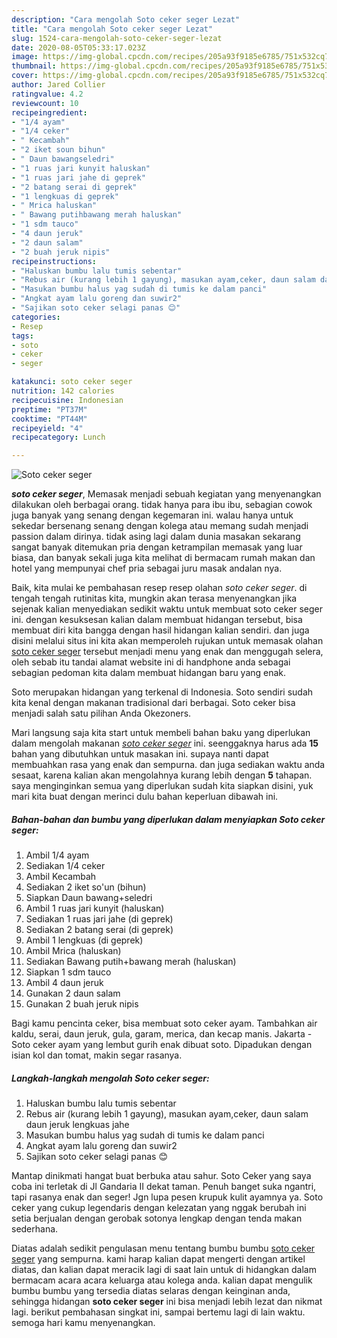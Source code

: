 ```yaml
---
description: "Cara mengolah Soto ceker seger Lezat"
title: "Cara mengolah Soto ceker seger Lezat"
slug: 1524-cara-mengolah-soto-ceker-seger-lezat
date: 2020-08-05T05:33:17.023Z
image: https://img-global.cpcdn.com/recipes/205a93f9185e6785/751x532cq70/soto-ceker-seger-foto-resep-utama.jpg
thumbnail: https://img-global.cpcdn.com/recipes/205a93f9185e6785/751x532cq70/soto-ceker-seger-foto-resep-utama.jpg
cover: https://img-global.cpcdn.com/recipes/205a93f9185e6785/751x532cq70/soto-ceker-seger-foto-resep-utama.jpg
author: Jared Collier
ratingvalue: 4.2
reviewcount: 10
recipeingredient:
- "1/4 ayam"
- "1/4 ceker"
- " Kecambah"
- "2 iket soun bihun"
- " Daun bawangseledri"
- "1 ruas jari kunyit haluskan"
- "1 ruas jari jahe di geprek"
- "2 batang serai di geprek"
- "1 lengkuas di geprek"
- " Mrica haluskan"
- " Bawang putihbawang merah haluskan"
- "1 sdm tauco"
- "4 daun jeruk"
- "2 daun salam"
- "2 buah jeruk nipis"
recipeinstructions:
- "Haluskan bumbu lalu tumis sebentar"
- "Rebus air (kurang lebih 1 gayung), masukan ayam,ceker, daun salam daun jeruk lengkuas jahe"
- "Masukan bumbu halus yag sudah di tumis ke dalam panci"
- "Angkat ayam lalu goreng dan suwir2"
- "Sajikan soto ceker selagi panas 😊"
categories:
- Resep
tags:
- soto
- ceker
- seger

katakunci: soto ceker seger 
nutrition: 142 calories
recipecuisine: Indonesian
preptime: "PT37M"
cooktime: "PT44M"
recipeyield: "4"
recipecategory: Lunch

---
```



![Soto ceker seger](https://img-global.cpcdn.com/recipes/205a93f9185e6785/751x532cq70/soto-ceker-seger-foto-resep-utama.jpg)

<b><i>soto ceker seger</i></b>, Memasak menjadi sebuah kegiatan yang menyenangkan dilakukan oleh berbagai orang. tidak hanya para ibu ibu, sebagian cowok juga banyak yang senang dengan kegemaran ini. walau hanya untuk sekedar bersenang senang dengan kolega atau memang sudah menjadi passion dalam dirinya. tidak asing lagi dalam dunia masakan sekarang sangat banyak ditemukan pria dengan ketrampilan memasak yang luar biasa, dan banyak sekali juga kita melihat di bermacam rumah makan dan hotel yang mempunyai chef pria sebagai juru masak andalan nya.

Baik, kita mulai ke pembahasan resep resep olahan <i>soto ceker seger</i>. di tengah tengah rutinitas kita, mungkin akan terasa menyenangkan jika sejenak kalian menyediakan sedikit waktu untuk membuat soto ceker seger ini. dengan kesuksesan kalian dalam membuat hidangan tersebut, bisa membuat diri kita bangga dengan hasil hidangan kalian sendiri. dan juga disini melalui situs ini kita akan memperoleh rujukan untuk memasak olahan <u>soto ceker seger</u> tersebut menjadi menu yang enak dan menggugah selera, oleh sebab itu tandai alamat website ini di handphone anda sebagai sebagian pedoman kita dalam membuat hidangan baru yang enak.

Soto merupakan hidangan yang terkenal di Indonesia. Soto sendiri sudah kita kenal dengan makanan tradisional dari berbagai. Soto ceker bisa menjadi salah satu pilihan Anda Okezoners.


Mari langsung saja kita start untuk membeli bahan baku yang diperlukan dalam mengolah makanan <u><i>soto ceker seger</i></u> ini. seenggaknya harus ada <b>15</b> bahan yang dibutuhkan untuk masakan ini. supaya nanti dapat membuahkan rasa yang enak dan sempurna. dan juga sediakan waktu anda sesaat, karena kalian akan mengolahnya kurang lebih dengan <b>5</b> tahapan. saya menginginkan semua yang diperlukan sudah kita siapkan disini, yuk mari kita buat dengan merinci dulu bahan keperluan dibawah ini.

<!--inarticleads1-->

##### Bahan-bahan dan bumbu yang diperlukan dalam menyiapkan Soto ceker seger:

1. Ambil 1/4 ayam
1. Sediakan 1/4 ceker
1. Ambil  Kecambah
1. Sediakan 2 iket so&#39;un (bihun)
1. Siapkan  Daun bawang+seledri
1. Ambil 1 ruas jari kunyit (haluskan)
1. Sediakan 1 ruas jari jahe (di geprek)
1. Sediakan 2 batang serai (di geprek)
1. Ambil 1 lengkuas (di geprek)
1. Ambil  Mrica (haluskan)
1. Sediakan  Bawang putih+bawang merah (haluskan)
1. Siapkan 1 sdm tauco
1. Ambil 4 daun jeruk
1. Gunakan 2 daun salam
1. Gunakan 2 buah jeruk nipis


Bagi kamu pencinta ceker, bisa membuat soto ceker ayam. Tambahkan air kaldu, serai, daun jeruk, gula, garam, merica, dan kecap manis. Jakarta - Soto ceker ayam yang lembut gurih enak dibuat soto. Dipadukan dengan isian kol dan tomat, makin segar rasanya. 

<!--inarticleads2-->

##### Langkah-langkah mengolah Soto ceker seger:

1. Haluskan bumbu lalu tumis sebentar
1. Rebus air (kurang lebih 1 gayung), masukan ayam,ceker, daun salam daun jeruk lengkuas jahe
1. Masukan bumbu halus yag sudah di tumis ke dalam panci
1. Angkat ayam lalu goreng dan suwir2
1. Sajikan soto ceker selagi panas 😊


Mantap dinikmati hangat buat berbuka atau sahur. Soto Ceker yang saya coba ini terletak di Jl Gandaria II dekat taman. Penuh banget suka ngantri, tapi rasanya enak dan seger! Jgn lupa pesen krupuk kulit ayamnya ya. Soto ceker yang cukup legendaris dengan kelezatan yang nggak berubah ini setia berjualan dengan gerobak sotonya lengkap dengan tenda makan sederhana. 

Diatas adalah sedikit pengulasan menu tentang bumbu bumbu <u>soto ceker seger</u> yang sempurna. kami harap kalian dapat mengerti dengan artikel diatas, dan kalian dapat meracik lagi di saat lain untuk di hidangkan dalam bermacam acara acara keluarga atau kolega anda. kalian dapat mengulik bumbu bumbu yang tersedia diatas selaras dengan keinginan anda, sehingga hidangan <b>soto ceker seger</b> ini bisa menjadi lebih lezat dan nikmat lagi. berikut pembahasan singkat ini, sampai bertemu lagi di lain waktu. semoga hari kamu menyenangkan.
